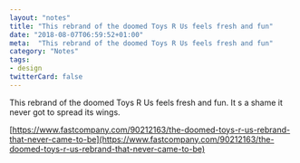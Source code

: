 ```yaml
---
layout: "notes"
title: "This rebrand of the doomed Toys R Us feels fresh and fun"
date: "2018-08-07T06:59:52+01:00"
meta:  "This rebrand of the doomed Toys R Us feels fresh and fun"
category: "Notes"
tags:
- design
twitterCard: false
---
```

This rebrand of the doomed Toys R Us feels fresh and fun. It s a shame it never got to spread its wings.

[https://www.fastcompany.com/90212163/the-doomed-toys-r-us-rebrand-that-never-came-to-be](https://www.fastcompany.com/90212163/the-doomed-toys-r-us-rebrand-that-never-came-to-be)
